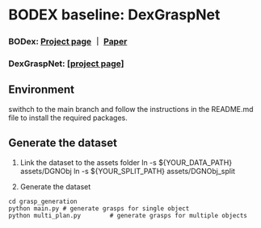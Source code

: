 # BODEX baseline: DexGraspNet

### BODex: [Project page](https://pku-epic.github.io/BODex/) ｜ [Paper](https://arxiv.org/abs/2412.16490)

### DexGraspNet: [[project page]](https://pku-epic.github.io/DexGraspNet/)

## Environment
swithch to the main branch and follow the instructions in the README.md file to install the required packages.

## Generate the dataset

1. Link the dataset to the assets folder
ln -s ${YOUR_DATA_PATH} assets/DGNObj
ln -s ${YOUR_SPLIT_PATH} assets/DGNObj_split

2. Generate the dataset
```
cd grasp_generation
python main.py # generate grasps for single object
python multi_plan.py        # generate grasps for multiple objects
